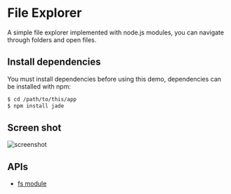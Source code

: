 # File Explorer

A simple file explorer implemented with node.js modules, you can navigate through
folders and open files.

## Install dependencies

You must install dependencies before using this demo, dependencies can be installed
with npm:

````bash
$ cd /path/to/this/app
$ npm install jade
````

## Screen shot

![screenshot](http://ww4.sinaimg.cn/large/6556d357tw1dxui6m0i9kj.jpg)

## APIs

* [fs module](http://nodejs.org/api/fs.html)
